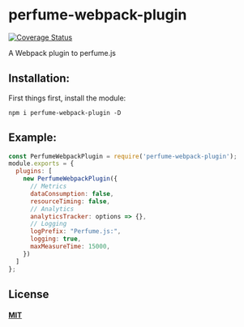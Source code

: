 # perfume-webpack-plugin

[![Coverage Status](https://coveralls.io/repos/github/zy308718320/perfume-webpack-plugin/badge.svg?branch=master)](https://coveralls.io/github/zy308718320/perfume-webpack-plugin?branch=master)

A Webpack plugin to perfume.js

## Installation:

First things first, install the module:

```console
npm i perfume-webpack-plugin -D
```

## Example:

```javascript
const PerfumeWebpackPlugin = require('perfume-webpack-plugin');
module.exports = {
  plugins: [
    new PerfumeWebpackPlugin({
      // Metrics
      dataConsumption: false,
      resourceTiming: false,
      // Analytics
      analyticsTracker: options => {},
      // Logging
      logPrefix: "Perfume.js:",
      logging: true,
      maxMeasureTime: 15000,
    })
  ]
};
```

## License

#### [MIT](./LICENSE)
